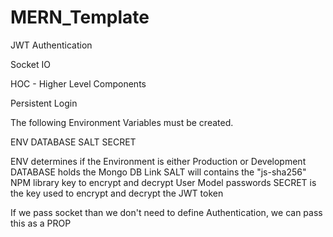 # MERN_Template

JWT Authentication

Socket IO 

HOC - Higher Level Components

Persistent Login

The following Environment Variables must be created.

ENV
DATABASE
SALT
SECRET


ENV determines if the Environment is either Production or Development
DATABASE holds the Mongo DB Link
SALT will contains the "js-sha256" NPM library key to encrypt and decrypt User Model passwords
SECRET is the key used to encrypt and decrypt the JWT token


If we pass socket than we don't need to define Authentication, we can pass this as a PROP


